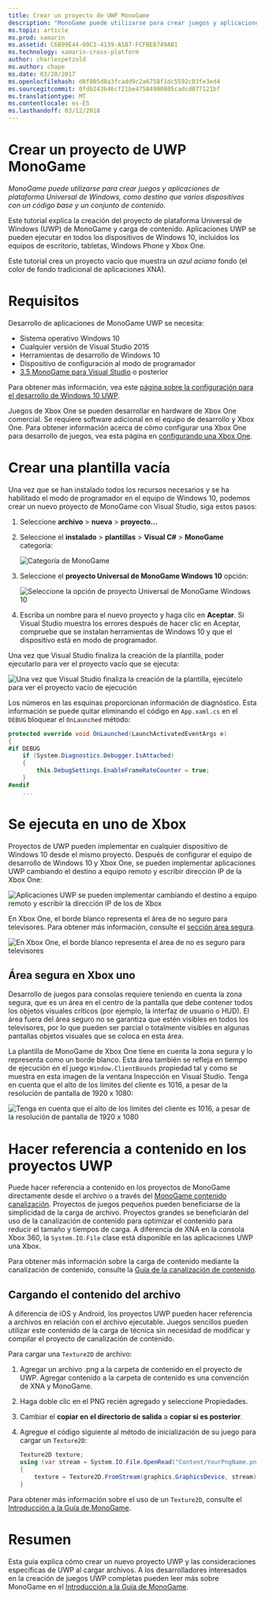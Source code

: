 ```yaml
---
title: Crear un proyecto de UWP MonoGame
description: "MonoGame puede utilizarse para crear juegos y aplicaciones de plataforma Universal de Windows, como destino que varios dispositivos con un código base y un conjunto de contenido."
ms.topic: article
ms.prod: xamarin
ms.assetid: C6B99E44-00C1-4139-A1B7-FCFBE8749AB1
ms.technology: xamarin-cross-platform
author: charlespetzold
ms.author: chape
ms.date: 03/28/2017
ms.openlocfilehash: d8f805d8a3fcadd9c2a6758f1dc5592c03fe3ed4
ms.sourcegitcommit: 0fdb243b46cf21be47584900805cadcd077121bf
ms.translationtype: MT
ms.contentlocale: es-ES
ms.lasthandoff: 03/12/2018
---
```

# <a name="creating-a-monogame-uwp-project"></a>Crear un proyecto de UWP MonoGame

_MonoGame puede utilizarse para crear juegos y aplicaciones de plataforma Universal de Windows, como destino que varios dispositivos con un código base y un conjunto de contenido._

Este tutorial explica la creación del proyecto de plataforma Universal de Windows (UWP) de MonoGame y carga de contenido. Aplicaciones UWP se pueden ejecutar en todos los dispositivos de Windows 10, incluidos los equipos de escritorio, tabletas, Windows Phone y Xbox One.

Este tutorial crea un proyecto vacío que muestra un *azul aciano* fondo (el color de fondo tradicional de aplicaciones XNA).


# <a name="requirements"></a>Requisitos

Desarrollo de aplicaciones de MonoGame UWP se necesita:

 - Sistema operativo Windows 10
 - Cualquier versión de Visual Studio 2015
 - Herramientas de desarrollo de Windows 10
 - Dispositivo de configuración al modo de programador
- [3.5 MonoGame para Visual Studio](http://www.monogame.net/2016/03/17/monogame-3-5/) o posterior

Para obtener más información, vea este [página sobre la configuración para el desarrollo de Windows 10 UWP](https://msdn.microsoft.com/en-us/windows/uwp/get-started/get-set-up).

Juegos de Xbox One se pueden desarrollar en hardware de Xbox One comercial. Se requiere software adicional en el equipo de desarrollo y Xbox One. Para obtener información acerca de cómo configurar una Xbox One para desarrollo de juegos, vea esta página en [configurando una Xbox One](https://msdn.microsoft.com/en-us/windows/uwp/xbox-apps/index).


# <a name="creating-an-empty-template"></a>Crear una plantilla vacía

Una vez que se han instalado todos los recursos necesarios y se ha habilitado el modo de programador en el equipo de Windows 10, podemos crear un nuevo proyecto de MonoGame con Visual Studio, siga estos pasos:

1. Seleccione **archivo** > **nueva** > **proyecto...**
1. Seleccione el **instalado** > **plantillas** > **Visual C#** > **MonoGame** categoría: 

    ![](uwp-images/image1.png "Categoría de MonoGame")

1. Seleccione el **proyecto Universal de MonoGame Windows 10** opción: 

    ![](uwp-images/image2.png "Seleccione la opción de proyecto Universal de MonoGame Windows 10")

1. Escriba un nombre para el nuevo proyecto y haga clic en **Aceptar**.
Si Visual Studio muestra los errores después de hacer clic en Aceptar, compruebe que se instalan herramientas de Windows 10 y que el dispositivo está en modo de programador. 

Una vez que Visual Studio finaliza la creación de la plantilla, poder ejecutarlo para ver el proyecto vacío que se ejecuta:

![](uwp-images/image3.png "Una vez que Visual Studio finaliza la creación de la plantilla, ejecútelo para ver el proyecto vacío de ejecución")

Los números en las esquinas proporcionan información de diagnóstico. Esta información se puede quitar eliminando el código en `App.xaml.cs` en el `DEBUG` bloquear el `OnLaunched` método:


```csharp
protected override void OnLaunched(LaunchActivatedEventArgs e)
{
#if DEBUG
    if (System.Diagnostics.Debugger.IsAttached)
    {
        this.DebugSettings.EnableFrameRateCounter = true;
    }
#endif
    ...
```

# <a name="running-on-xbox-one"></a>Se ejecuta en uno de Xbox

Proyectos de UWP pueden implementar en cualquier dispositivo de Windows 10 desde el mismo proyecto. Después de configurar el equipo de desarrollo de Windows 10 y Xbox One, se pueden implementar aplicaciones UWP cambiando el destino a equipo remoto y escribir dirección IP de la Xbox One:

![](uwp-images/remote.png "Aplicaciones UWP se pueden implementar cambiando el destino a equipo remoto y escribir la dirección IP de los de Xbox")

En Xbox One, el borde blanco representa el área de no seguro para televisores. Para obtener más información, consulte el [sección área segura](#Safe_Area_on_Xbox_One).

![](uwp-images/safearea.png "En Xbox One, el borde blanco representa el área de no es seguro para televisores")

## <a name="safe-area-on-xbox-one"></a>Área segura en Xbox uno

Desarrollo de juegos para consolas requiere teniendo en cuenta la zona segura, que es un área en el centro de la pantalla que debe contener todos los objetos visuales críticos (por ejemplo, la interfaz de usuario o HUD). El área fuera del área seguro no se garantiza que estén visibles en todos los televisores, por lo que pueden ser parcial o totalmente visibles en algunas pantallas objetos visuales que se coloca en esta área.

La plantilla de MonoGame de Xbox One tiene en cuenta la zona segura y lo representa como un borde blanco. Esta área también se refleja en tiempo de ejecución en el juego `Window.ClientBounds` propiedad tal y como se muestra en esta imagen de la ventana Inspección en Visual Studio. Tenga en cuenta que el alto de los límites del cliente es 1016, a pesar de la resolución de pantalla de 1920 x 1080:

![](uwp-images/clientbounds.png "Tenga en cuenta que el alto de los límites del cliente es 1016, a pesar de la resolución de pantalla de 1920 x 1080")


# <a name="referencing-content-in-uwp-projects"></a>Hacer referencia a contenido en los proyectos UWP

Puede hacer referencia a contenido en los proyectos de MonoGame directamente desde el archivo o a través del [MonoGame contenido canalización](~/graphics-games/cocossharp/content-pipeline/index.md). Proyectos de juegos pequeños pueden beneficiarse de la simplicidad de la carga de archivo. Proyectos grandes se beneficiarán del uso de la canalización de contenido para optimizar el contenido para reducir el tamaño y tiempos de carga. A diferencia de XNA en la consola Xbox 360, la `System.IO.File` clase está disponible en las aplicaciones UWP una Xbox.

Para obtener más información sobre la carga de contenido mediante la canalización de contenido, consulte la [Guía de la canalización de contenido](~/graphics-games/cocossharp/content-pipeline/index.md). 


## <a name="loading-content-from-file"></a>Cargando el contenido del archivo

A diferencia de iOS y Android, los proyectos UWP pueden hacer referencia a archivos en relación con el archivo ejecutable. Juegos sencillos pueden utilizar este contenido de la carga de técnica sin necesidad de modificar y compilar el proyecto de canalización de contenido.

Para cargar una `Texture2D` de archivo:

1. Agregar un archivo .png a la carpeta de contenido en el proyecto de UWP. Agregar contenido a la carpeta de contenido es una convención de XNA y MonoGame.
1. Haga doble clic en el PNG recién agregado y seleccione Propiedades.
1. Cambiar el **copiar en el directorio de salida** a **copiar si es posterior**.
1. Agregue el código siguiente al método de inicialización de su juego para cargar un `Texture2D`:

    ```csharp
    Texture2D texture;
    using (var stream = System.IO.File.OpenRead("Content/YourPngName.png"))
    {
        texture = Texture2D.FromStream(graphics.GraphicsDevice, stream);
    }
    ```

Para obtener más información sobre el uso de un `Texture2D`, consulte el [Introducción a la Guía de MonoGame](~/graphics-games/monogame/introduction/index.md).


# <a name="summary"></a>Resumen

Esta guía explica cómo crear un nuevo proyecto UWP y las consideraciones específicas de UWP al cargar archivos. A los desarrolladores interesados en la creación de juegos UWP completas pueden leer más sobre MonoGame en el [Introducción a la Guía de MonoGame](~/graphics-games/monogame/introduction/index.md).
